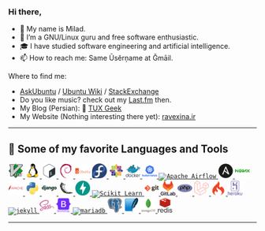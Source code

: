 ### Hi there,

- 📛 My name is Milad.
- 🌱 I’m a GNU/Linux guru and free software enthusiastic.
- 🎓 I have studied software engineering and artificial intelligence.
- 📫 How to reach me: Same Ūsĕrņame at Ǧmāil.

Where to find me:

- [AskUbuntu](https://askubuntu.com/users/264781/ravexina) / [Ubuntu Wiki](https://wiki.ubuntu.com/ravexina) / [StackExchange](https://stackexchange.com/users/4177764/ravexina)
- Do you like music? check out my [Last.fm](https://www.last.fm/user/Ravexina) then.
- My Blog (Persian): 🐧 [TUX Geek](https://tuxgeek.ir/)
- My Website (Nothing interesting there yet): [ravexina.ir](https://ravexina.ir)

---

## :wrench: Some of my favorite Languages and Tools

<a href="https://www.vim.org/" target="_blank">
    <code><img height="30" src="https://github.com/devicons/devicon/blob/master/icons/vim/vim-original.svg" alt="VIM"></code>
</a>

<a href="https://www.linux.org/" target="_blank">
    <code><img height="30" src="https://github.com/devicons/devicon/blob/master/icons/linux/linux-original.svg" alt="linux"></code>
</a>

<a href="https://www.gnu.org/software/bash/" target="_blank">
    <code><img height="30" src="https://github.com/devicons/devicon/blob/master/icons/bash/bash-original.svg" alt="bash"></code>
</a>

<a href="https://www.debian.org" target="_blank">
    <code><img height="30" src="https://raw.githubusercontent.com/devicons/devicon/1119b9f84c0290e0f0b38982099a2bd027a48bf1/icons/debian/debian-original.svg" alt="Debian"></code>
</a>

<a href="https://www.ubuntu.com" target="_blank">
    <code><img height="30" src="https://github.com/devicons/devicon/blob/master/icons/ubuntu/ubuntu-plain-wordmark.svg" alt="Ubuntu"></code>
</a>

<a href="https://www.fedoraproject.org/" target="_blank">
    <code><img height="30" src="https://github.com/devicons/devicon/blob/master/icons/fedora/fedora-original.svg" alt="Fedora"></code>
</a>

<a href="https://www.centos.org/" target="_blank">
    <code><img height="30" src="https://github.com/devicons/devicon/blob/master/icons/centos/centos-original.svg" alt="CentOS"></code>
</a>



<a href="https://www.docker.com/" target="_blank">
    <code><img height="30" src="https://github.com/devicons/devicon/blob/master/icons/docker/docker-original-wordmark.svg" alt="Docker"></code>
</a>

<a href="https://kubernetes.io/" target="_blank">
    <code><img height="30" src="https://github.com/devicons/devicon/blob/master/icons/kubernetes/kubernetes-plain-wordmark.svg" alt="Kubernetes"></code>
</a>

<a href="https://airflow.apache.org/" target="_blank">
    <code><img height="30" src="https://airflow.apache.org/favicons/apple-icon-180x180.png" alt="Apache Airflow"></code>
</a>

<a href="https://www.ansible.com/" target="_blank">
    <code><img height="30" src="https://github.com/devicons/devicon/blob/master/icons/ansible/ansible-original.svg" alt="Ansible"></code>
</a>

<a href="https://www.nginx.com/" target="_blank">
    <code><img height="30" src="https://github.com/devicons/devicon/blob/master/icons/nginx/nginx-original.svg" alt="Nginx"></code>
</a>

<a href="https://httpd.apache.org/" target="_blank">
    <code><img height="30" src="https://github.com/devicons/devicon/blob/master/icons/apache/apache-original-wordmark.svg" alt="Apache HTTPD"></code>
</a>

<a href="https://www.python.org/" target="_blank">
    <code><img height="30" src="https://github.com/devicons/devicon/blob/master/icons/python/python-original.svg" alt="Python"></code>
</a>
    
<a href="https://djangoproject.com" target="_blank">
    <code><img height="30" src="https://github.com/devicons/devicon/blob/master/icons/django/django-plain-wordmark.svg" alt="Django"></code>
</a>

<a href="https://flask.palletsprojects.com/" target="_blank">
    <code><img height="30" src="https://github.com/devicons/devicon/blob/master/icons/flask/flask-original.svg" alt="Flask"></code>
</a>

<a href="https://fastapi.tiangolo.com/" target="_blank">
    <code><img height="30" src="https://github.com/devicons/devicon/blob/master/icons/fastapi/fastapi-original.svg" alt="FastAPI"></code>
</a>

<a href="https://scikit-learn.org/" target="_blank">
    <code><img height="30" src="https://upload.wikimedia.org/wikipedia/commons/0/05/Scikit_learn_logo_small.svg" alt="Scikit Learn"></code>
</a>

<a href="https://git-scm.com/" target="_blank">
    <code><img height="30" src="https://github.com/devicons/devicon/blob/master/icons/git/git-original-wordmark.svg" alt="GIT"></code>
</a>

<a href="https://gitlab.com/" target="_blank">
    <code><img height="30" src="https://github.com/devicons/devicon/blob/master/icons/gitlab/gitlab-original-wordmark.svg" alt="Gitlab"></code>
</a>

<a href="https://www.php.net" target="_blank">
    <code><img height="30" src="https://github.com/devicons/devicon/blob/master/icons/php/php-original.svg" alt="PHP"></code>
</a>

<a href="https://laravel.com/" target="_blank">
    <code><img height="30" src="https://github.com/devicons/devicon/blob/master/icons/laravel/laravel-line.svg" alt="Laravel"></code>
</a>

<a href="https://codeigniter.com/" target="_blank">
    <code><img height="30" src="https://github.com/devicons/devicon/blob/master/icons/codeigniter/codeigniter-plain.svg" alt="Codeigniter"></code>
</a>

<a href="https://heroku.com" target="_blank">
    <code><img height="30" src="https://github.com/devicons/devicon/blob/master/icons/heroku/heroku-original-wordmark.svg" alt="heroku"></code>
</a>

<a href="https://jekyllrb.com/" target="_blank">
    <code><img height="30" src="https://www.vectorlogo.zone/logos/jekyllrb/jekyllrb-icon.svg" alt="jekyll"></code>
</a>

<a href="https://sass-lang.com" target="_blank">
    <code><img height="30" src="https://github.com/devicons/devicon/blob/master/icons/sass/sass-original.svg" alt="sass"></code>
</a>

<a href="https://getbootstrap.com" target="_blank">
    <code><img height="30" src="https://github.com/devicons/devicon/blob/master/icons/bootstrap/bootstrap-plain-wordmark.svg" alt="boostrap"></code>
</a>

<!-- Databases --> 

<a href="https://www.mariadb.org/" target="_blank">
    <code><img height="30" src="https://mariadb.org/wp-content/themes/twentynineteen-child/icons/logo_seal.svg" alt="mariadb"></code>
</a>

<a href="https://www.postgresql.org/" target="_blank">
    <code><img height="30" src="https://github.com/devicons/devicon/blob/master/icons/postgresql/postgresql-original.svg" alt="postgresql"></code>
</a>

<a href="https://www.sqlite.org/" target="_blank">
    <code><img height="30" src="https://github.com/devicons/devicon/blob/master/icons/sqlite/sqlite-original.svg" alt="sqlite"></code>
</a>

<a href="https://www.mongodb.com/" target="_blank">
    <code><img height="30" src="https://github.com/devicons/devicon/blob/master/icons/mongodb/mongodb-original-wordmark.svg" alt="mongodb"></code>
</a>

<a href="https://redis.io/" target="_blank">
    <code><img height="30" src="https://github.com/devicons/devicon/blob/master/icons/redis/redis-original-wordmark.svg" alt="Redis"></code>
</a>

---
